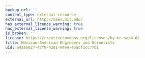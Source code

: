 ```yaml
---
backup_url: ''
content_type: external-resource
external_url: http://maes.mit.edu/
has_external_licence_warning: true
has_external_license_warning: true
is_broken: ''
license: https://creativecommons.org/licenses/by-nc-sa/4.0/
title: Mexican-American Engineers and Scientists
uid: 64aa6027-47f8-4281-94e4-e5acf1cc77b1
---
```

